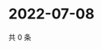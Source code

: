 # 2022-07-08

共 0 条

<!-- BEGIN WEIBO -->
<!-- 最后更新时间 Fri Jul 08 2022 01:16:11 GMT+0800 (China Standard Time) -->

<!-- END WEIBO -->
